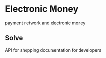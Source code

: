 # Electronic Money
payment network and electronic money

## Solve

API for shopping
documentation for developers



